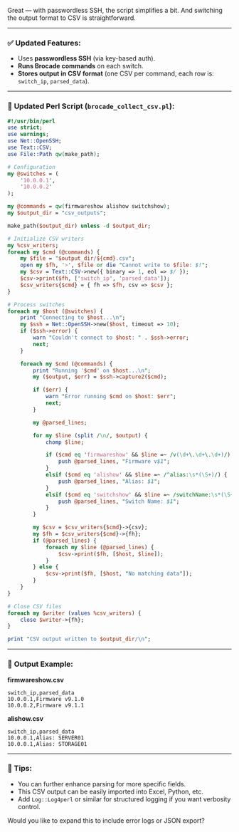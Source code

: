 Great — with passwordless SSH, the script simplifies a bit. And switching the output format to CSV is straightforward.

---

### ✅ **Updated Features:**

* Uses **passwordless SSH** (via key-based auth).
* **Runs Brocade commands** on each switch.
* **Stores output in CSV format** (one CSV per command, each row is: `switch_ip`, `parsed_data`).

---

### 🧾 **Updated Perl Script (`brocade_collect_csv.pl`):**

```perl
#!/usr/bin/perl
use strict;
use warnings;
use Net::OpenSSH;
use Text::CSV;
use File::Path qw(make_path);

# Configuration
my @switches = (
    '10.0.0.1',
    '10.0.0.2'
);

my @commands = qw(firmwareshow alishow switchshow);
my $output_dir = "csv_outputs";

make_path($output_dir) unless -d $output_dir;

# Initialize CSV writers
my %csv_writers;
foreach my $cmd (@commands) {
    my $file = "$output_dir/${cmd}.csv";
    open my $fh, '>', $file or die "Cannot write to $file: $!";
    my $csv = Text::CSV->new({ binary => 1, eol => $/ });
    $csv->print($fh, ['switch_ip', 'parsed_data']);
    $csv_writers{$cmd} = { fh => $fh, csv => $csv };
}

# Process switches
foreach my $host (@switches) {
    print "Connecting to $host...\n";
    my $ssh = Net::OpenSSH->new($host, timeout => 10);
    if ($ssh->error) {
        warn "Couldn't connect to $host: " . $ssh->error;
        next;
    }

    foreach my $cmd (@commands) {
        print "Running '$cmd' on $host...\n";
        my ($output, $err) = $ssh->capture2($cmd);

        if ($err) {
            warn "Error running $cmd on $host: $err";
            next;
        }

        my @parsed_lines;

        for my $line (split /\n/, $output) {
            chomp $line;

            if ($cmd eq 'firmwareshow' && $line =~ /v(\d+\.\d+\.\d+)/) {
                push @parsed_lines, "Firmware v$1";
            }
            elsif ($cmd eq 'alishow' && $line =~ /^alias:\s*(\S+)/) {
                push @parsed_lines, "Alias: $1";
            }
            elsif ($cmd eq 'switchshow' && $line =~ /switchName:\s*(\S+)/) {
                push @parsed_lines, "Switch Name: $1";
            }
        }

        my $csv = $csv_writers{$cmd}->{csv};
        my $fh = $csv_writers{$cmd}->{fh};
        if (@parsed_lines) {
            foreach my $line (@parsed_lines) {
                $csv->print($fh, [$host, $line]);
            }
        } else {
            $csv->print($fh, [$host, "No matching data"]);
        }
    }
}

# Close CSV files
foreach my $writer (values %csv_writers) {
    close $writer->{fh};
}

print "CSV output written to $output_dir/\n";
```

---

### 📁 **Output Example**:

**firmwareshow\.csv**

```
switch_ip,parsed_data
10.0.0.1,Firmware v9.1.0
10.0.0.2,Firmware v9.1.1
```

**alishow\.csv**

```
switch_ip,parsed_data
10.0.0.1,Alias: SERVER01
10.0.0.1,Alias: STORAGE01
```

---

### 🔧 Tips:

* You can further enhance parsing for more specific fields.
* This CSV output can be easily imported into Excel, Python, etc.
* Add `Log::Log4perl` or similar for structured logging if you want verbosity control.

Would you like to expand this to include error logs or JSON export?
